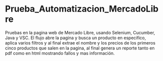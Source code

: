 # Prueba_Automatizacion_MercadoLibre
Pruebas en la pagina web de Mercado Libre, usando Selenium, Cucumber, Java y VSC. El flujo abre la pagina y busca un producto en especifico, aplica varios filtros y al final extrae el nombre y los precios de los primeros cinco productos que salen en la pagina, al final genera un reporte tanto en pdf como en html mostrando fallos y mas información.
